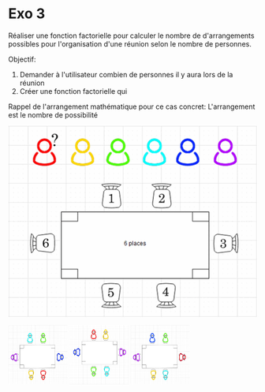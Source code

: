 # Exo 3

Réaliser une fonction factorielle pour calculer le nombre de d'arrangements possibles pour l'organisation d'une réunion selon le nombre de personnes.

Objectif: 
1. Demander à l'utilisateur combien de personnes il y aura lors de la réunion
2. Créer une fonction factorielle qui 


Rappel de l'arrangement mathématique pour ce cas concret:
L'arrangement est le nombre de possibilité


![Alt Text](images/table.gif)


<img src="images/p1.png" width="120" height="120" />

<img src="images/p2.png" width="120" height="120" />

<img src="images/p3.png" width="120" height="120" />
